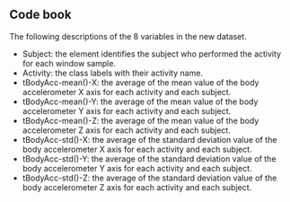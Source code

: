 

## Code book

The following descriptions of the 8 variables in the new dataset.

* Subject: the element identifies the subject who performed the activity for each window sample.
* Activity: the class labels with their activity name.
* tBodyAcc-mean()-X: the average of the mean value of the body accelerometer X axis for each activity and each subject.
* tBodyAcc-mean()-Y: the average of the mean value of the body accelerometer Y axis for each activity and each subject.
* tBodyAcc-mean()-Z: the average of the mean value of the body accelerometer Z axis for each activity and each subject.
* tBodyAcc-std()-X: the average of the standard deviation value of the body accelerometer X axis for each activity and each subject.
* tBodyAcc-std()-Y: the average of the standard deviation value of the body accelerometer Y axis for each activity and each subject.
* tBodyAcc-std()-Z: the average of the standard deviation value of the body accelerometer Z axis for each activity and each subject.
